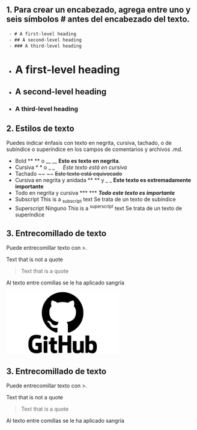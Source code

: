 ## 1. Para crear un encabezado, agrega entre uno y seis símbolos # antes del encabezado del texto. 
```
 - # A first-level heading
 - ## A second-level heading
 - ### A third-level heading
```
- # A first-level heading
- ## A second-level heading
- ### A third-level heading

## 2. Estilos de texto
Puedes indicar énfasis con texto en negrita, cursiva, tachado, o de subíndice o superíndice en los campos de comentarios y archivos .md.

- Bold	  ** ** o __ __		**Esto es texto en negrita**.
- Cursiva	* * o _ _  	_Este texto está en cursiva_	
- Tachado	~~ ~~		  ~~Este texto está equivocado~~	
- Cursiva en negrita y anidada	** ** y _ _		**Este texto es extremadamente importante**	
- Todo en negrita y cursiva	*** ***		***Todo este texto es importante***	
- Subscript <sub> </sub>	This is a <sub>subscript</sub> text	Se trata de un texto de subíndice
- Superscript	<sup> </sup>	Ninguno	This is a <sup>superscript</sup> text	Se trata de un texto de superíndice

## 3. Entrecomillado de texto
Puede entrecomillar texto con >.

Text that is not a quote

> Text that is a quote

Al texto entre comillas se le ha aplicado sangría 

![hgjdfk gs](img/descarga.png)
## 3. Entrecomillado de texto
Puede entrecomillar texto con >.

Text that is not a quote

> Text that is a quote

Al texto entre comillas se le ha aplicado sangría 
